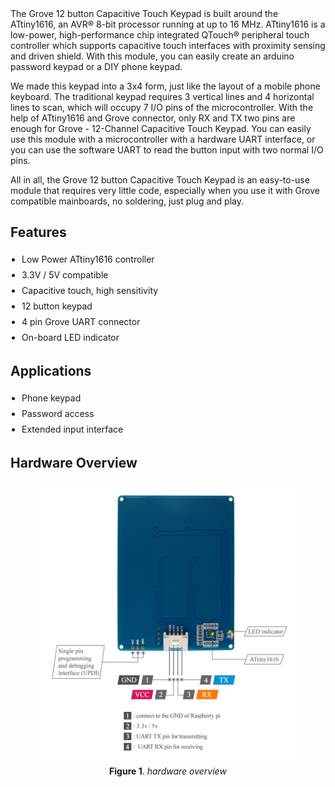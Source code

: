 <div><span><span></span></span>
<div>The Grove 12 button Capacitive Touch Keypad is built around the ATtiny1616, an AVR® 8-bit processor running at up to 16 MHz.  ATtiny1616 is a low-power, high-performance chip integrated QTouch® peripheral touch controller which supports capacitive touch interfaces with proximity sensing and driven shield. With this module, you can easily create an arduino password keypad or a DIY phone keypad.</div>
<P> </P>
<p></p>
<div>We made this keypad into a 3x4 form, just like the layout of a mobile phone keyboard. The traditional keypad requires 3 vertical lines and 4 horizontal lines to scan, which will occupy 7 I/O pins of the microcontroller. With the help of ATtiny1616 and Grove connector, only RX and TX two pins are enough for Grove - 12-Channel Capacitive Touch Keypad. You can easily use this module with a microcontroller with a hardware UART interface, or you can use the software UART to read the button input with two normal I/O pins.</div>
<P> </P>
<p></p>
<div>All in all, the Grove 12 button Capacitive Touch Keypad is an easy-to-use module that requires very little code, especially when you use it with Grove compatible mainboards, no soldering, just plug and play.</div>
<P> </P>
<p></p>
</div>
<h2>Features</h2>
<ul style="padding-left: 18px; box-sizing: border-box; margin-bottom: 20px; line-height: 25px;">
<li>Low Power ATtiny1616 controller</li>
<li>3.3V / 5V compatible</li>
<li>Capacitive touch, high sensitivity</li>
<li>12 button keypad</li>
<li>4 pin Grove UART connector</li>
<li>On-board LED indicator</li>
</ul>
<h2>Applications</h2>
<ul style="padding-left: 18px; box-sizing: border-box; margin-bottom: 20px; line-height: 25px;">
<li>Phone keypad</li>
<li>Password access</li>
<li>Extended input interface</li>
</ul>
<h2>Hardware Overview<strong> </strong></h2>
<div align="center"><figure><a href="https://raw.githubusercontent.com/SeeedDocument/Grove-12-Channel-Capacitive-Touch-Keypad-ATtiny1616/master/img/pinmap.jpg" target="_blank"><img title="Capacitive Touch Keypad ATtiny1616" src="https://github.com/SeeedDocument/Grove-12-Channel-Capacitive-Touch-Keypad-ATtiny1616/raw/master/img/pinmap.jpg" alt="Capacitive Touch Keypad ATtiny1616" /></a><figcaption><b>Figure 1</b>. <i>hardware overview</i></figcaption></figure></div>